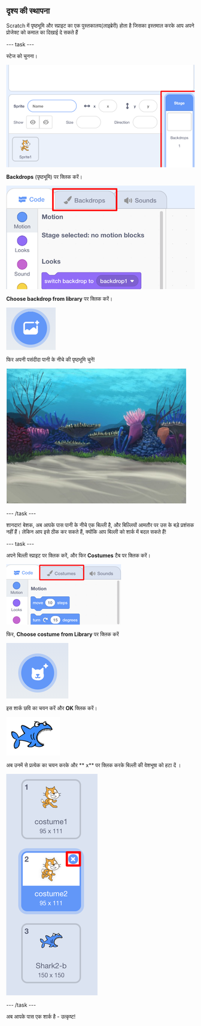 ## दृश्य की स्थापना

Scratch में पृष्ठभूमि और स्प्राइट का एक पुस्तकालय(लाइब्रेरी) होता है जिसका इस्तमाल करके आप अपने प्रोजेक्ट को कमाल का दिखाई दे सकते हैं

\--- task \---

स्टेज को चुनना।

![स्टेज का चयन करें।](images/looksSelectStage.png)

**Backdrops** (पृष्ठभूमि) पर क्लिक करें।

![बैकड्रॉप्स टैब](images/looksBackdrops.png)

**Choose backdrop from library** पर क्लिक करें।

![बैकड्रॉप आइकन चुनें](images/looksChooseBg.png)

फिर अपनी पसंदीदा पानी के नीचे की पृष्ठभूमि चुनें!

![एक पानी के नीचे का दृश्य](images/looksUnderwater.png)

\--- /task \---

शानदार! बेशक, अब आपके पास पानी के नीचे एक बिल्ली है, और बिल्लियों आमतौर पर उस के बड़े प्रशंसक नहीं हैं। लेकिन आप इसे ठीक कर सकते हैं, क्योंकि आप बिल्ली को शार्क में बदल सकते हैं!

\--- task \---

अपने बिल्ली स्प्राइट पर क्लिक करें, और फिर **Costumes** टैब पर क्लिक करें।

![](images/cool2.png)

फिर, **Choose costume from Library** पर क्लिक करें

![](images/cool3.png)

इस शार्क छवि का चयन करें और **OK** क्लिक करें।

![शार्क की पोशाक](images/looksShark.png)

अब उनमें से प्रत्येक का चयन करके और ** x** पर क्लिक करके बिल्ली की वेशभूषा को हटा दें ।

![](images/coolDeleteCostumes.png)

\--- /task \---

अब आपके पास एक शार्क है - उत्कृष्ट!